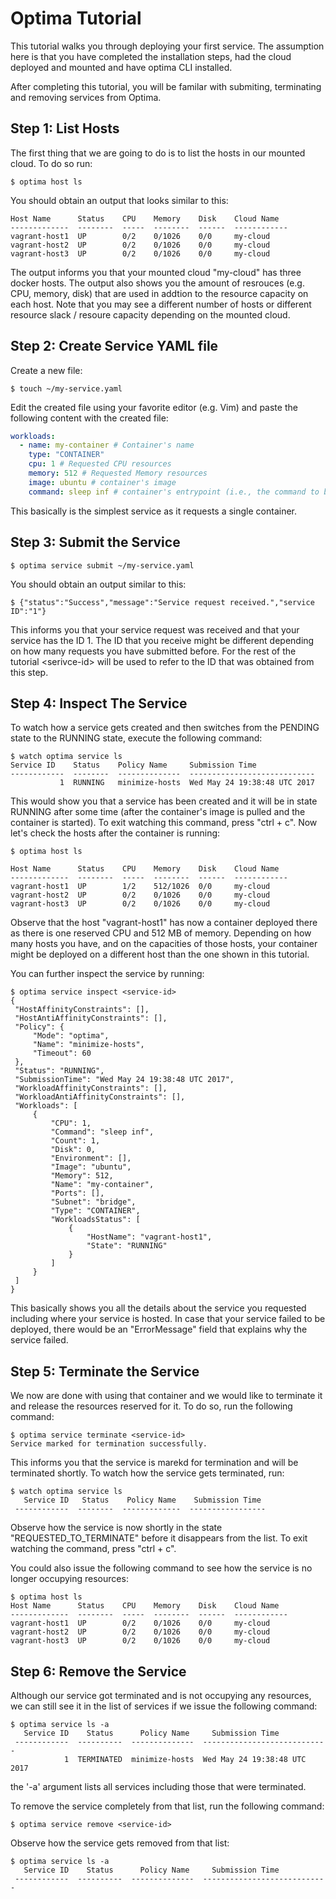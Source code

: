 # Optima Tutorial
This tutorial walks you through deploying your first service. The assumption here is that you have completed the installation steps, had the cloud deployed and mounted and have optima CLI installed.

After completing this tutorial, you will be familar with submiting, terminating and removing services from Optima.

## Step 1: List Hosts
   The first thing that we are going to do is to list the hosts in our mounted cloud. To do so run:
   ```
   $ optima host ls
   ```
   You should obtain an output that looks similar to this:
   ```
   Host Name      Status    CPU    Memory    Disk    Cloud Name
   -------------  --------  -----  --------  ------  ------------
   vagrant-host1  UP        0/2    0/1026    0/0     my-cloud
   vagrant-host2  UP        0/2    0/1026    0/0     my-cloud
   vagrant-host3  UP        0/2    0/1026    0/0     my-cloud
   ```
   The output informs you that your mounted cloud "my-cloud" has three docker hosts. The output also shows you the amount of resrouces (e.g. CPU, memory, disk) that are used in addtion to the resource capacity on each host. Note that you may see a different number of hosts or different resource slack / resoure capacity depending on the mounted cloud.

## Step 2: Create Service YAML file
   Create a new file:
   ```
   $ touch ~/my-service.yaml
   ```
   Edit the created file using your favorite editor (e.g. Vim) and paste the following content with the created file:
   
   ```yaml
   workloads:
     - name: my-container # Container's name
       type: "CONTAINER" 
       cpu: 1 # Requested CPU resources
       memory: 512 # Requested Memory resources
       image: ubuntu # container's image
       command: sleep inf # container's entrypoint (i.e., the command to be executed when the container starts)
   ```
   This basically is the simplest service as it requests a single container.

## Step 3: Submit the Service
   ```
   $ optima service submit ~/my-service.yaml
   ```
   You should obtain an output similar to this:
   ```
   $ {"status":"Success","message":"Service request received.","service ID":"1"}
   ```
   This informs you that your service request was received and that your service has the ID 1. The ID that you receive might be different depending on how many requests you have submitted before. For the rest of the tutorial \<serivce-id\> will be used to refer to the ID that was obtained from this step.
## Step 4: Inspect The Service
   To watch how a service gets created and then switches from the PENDING state to the RUNNING state, execute the following command:
   ```
   $ watch optima service ls
   Service ID    Status    Policy Name     Submission Time
   ------------  --------  --------------  ----------------------------
              1  RUNNING   minimize-hosts  Wed May 24 19:38:48 UTC 2017
   ```
   This would show you that a service has been created and it will be in state RUNNING after some time (after the container's image is pulled and the container is started). To exit watching this command, press "ctrl + c".
   Now let's check the hosts after the container is running:
   ```
   $ optima host ls

   Host Name      Status    CPU    Memory    Disk    Cloud Name
   -------------  --------  -----  --------  ------  ------------
   vagrant-host1  UP        1/2    512/1026  0/0     my-cloud
   vagrant-host2  UP        0/2    0/1026    0/0     my-cloud
   vagrant-host3  UP        0/2    0/1026    0/0     my-cloud
   ```
   Observe that the host "vagrant-host1" has now a container deployed there as there is one reserved CPU and 512 MB of memory. 
   Depending on how many hosts you have, and on the capacities of those hosts, your container might be deployed on a different host than the one shown in this tutorial.
   
   You can further inspect the service by running:
   ```
   $ optima service inspect <service-id>
   {
    "HostAffinityConstraints": [],
    "HostAntiAffinityConstraints": [],
    "Policy": {
        "Mode": "optima",
        "Name": "minimize-hosts",
        "Timeout": 60
    },
    "Status": "RUNNING",
    "SubmissionTime": "Wed May 24 19:38:48 UTC 2017",
    "WorkloadAffinityConstraints": [],
    "WorkloadAntiAffinityConstraints": [],
    "Workloads": [
        {
            "CPU": 1,
            "Command": "sleep inf",
            "Count": 1,
            "Disk": 0,
            "Environment": [],
            "Image": "ubuntu",
            "Memory": 512,
            "Name": "my-container",
            "Ports": [],
            "Subnet": "bridge",
            "Type": "CONTAINER",
            "WorkloadsStatus": [
                {
                    "HostName": "vagrant-host1",
                    "State": "RUNNING"
                }
            ]
        }
    ]
   }
   ```
   This basically shows you all the details about the service you requested including where your service is hosted. In case that your service failed to be deployed, there would be an "ErrorMessage" field that explains why the service failed.

## Step 5: Terminate the Service
   We now are done with using that container and we would like to terminate it and release the resources reserved for it.
   To do so, run the following command:
   ```
   $ optima service terminate <service-id>
   Service marked for termination successfully.
   ```
   This informs you that the service is marekd for termination and will be terminated shortly.
   To watch how the service gets terminated, run:
   ```
   $ watch optima service ls
      Service ID   Status    Policy Name    Submission Time
    ------------  --------  -------------  -----------------

   ```
   Observe how the service is now shortly in the state "REQUESTED_TO_TERMINATE" before it disappears from the list. To exit watching the command, press "ctrl + c".
   
   You could also issue the following command to see how the service is no longer occupying resources:
   ```
   $ optima host ls
   Host Name      Status    CPU    Memory    Disk    Cloud Name
   -------------  --------  -----  --------  ------  ------------
   vagrant-host1  UP        0/2    0/1026    0/0     my-cloud
   vagrant-host2  UP        0/2    0/1026    0/0     my-cloud
   vagrant-host3  UP        0/2    0/1026    0/0     my-cloud
   ```
   
## Step 6: Remove the Service
   Although our service got terminated and is not occupying any resources, we can still see it in the list of services if we issue the following command:
   ```
   $ optima service ls -a
      Service ID    Status      Policy Name     Submission Time
    ------------  ----------  --------------  ----------------------------
               1  TERMINATED  minimize-hosts  Wed May 24 19:38:48 UTC 2017
   ```
   the '-a' argument lists all services including those that were terminated.
   
   To remove the service completely from that list, run the following command:  
   ```
   $ optima service remove <service-id>
   ```
   Observe how the service gets removed from that list: 
   ```
   $ optima service ls -a
      Service ID    Status      Policy Name     Submission Time
    ------------  ----------  --------------  ----------------------------
 
   ```




